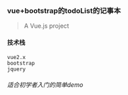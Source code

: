 ### vue+bootstrap的todoList的记事本

> A Vue.js project

#### 技术栈

    vue2.x
    bootstrap
    jquery

###### 适合初学者入门的简单demo

